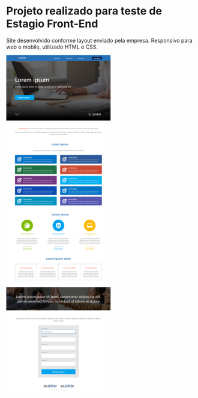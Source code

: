 
# Projeto realizado para teste de Estagio Front-End
 
Site desenvolvido conforme layout enviado pela empresa.
Responsivo para web e mobile, utilizado HTML e CSS.


<img height="900"  src="assets_img/desktop.png">
